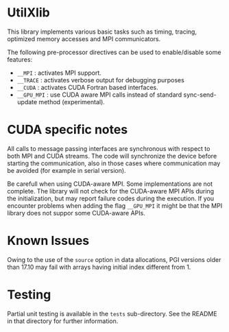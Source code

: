 UtilXlib
========

This library implements various basic tasks such as timing, tracing,
optimized memory accesses and MPI communicators.

The following pre-processor directives can be used to enable/disable some features:

* `__MPI` : activates MPI support.
* `__TRACE` : activates verbose output for debugging purposes
* `__CUDA` : activates CUDA Fortran based interfaces.
* `__GPU_MPI` : use CUDA aware MPI calls instead of standard sync-send-update method (experimental).

CUDA specific notes
===================

All calls to message passing interfaces are synchronous with respect to
both MPI and CUDA streams. The code will synchronize the device before
starting the communication, also in those cases where communication
may be avoided (for example in serial version).

Be carefull when using CUDA-aware MPI. Some implementations are not
complete. The library will not check for the CUDA-aware MPI APIs during
the initialization, but may report failure codes during the execution.
If you encounter problems when adding the flag `__GPU_MPI` it might
be that the MPI library does not suppor some CUDA-aware APIs.


Known Issues
============
Owing to the use of the `source` option in data allocations,
PGI versions older than 17.10 may fail with arrays having initial index
different from 1.

Testing
=======

Partial unit testing is available in the `tests` sub-directory. See the 
README in that directory for further information.
